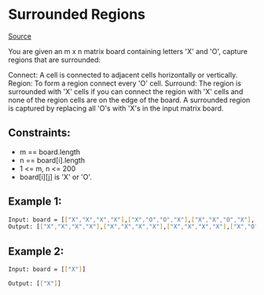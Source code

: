 # Surrounded Regions
[Source](https://leetcode.com/problems/surrounded-regions/)

You are given an m x n matrix board containing letters 'X' and 'O', capture regions that are surrounded:

Connect: A cell is connected to adjacent cells horizontally or vertically.
Region: To form a region connect every 'O' cell.
Surround: The region is surrounded with 'X' cells if you can connect the region with 'X' cells and none of the region cells are on the edge of the board.
A surrounded region is captured by replacing all 'O's with 'X's in the input matrix board.

## Constraints:

 - m == board.length
 - n == board[i].length
 - 1 <= m, n <= 200
 - board[i][j] is 'X' or 'O'.

## Example 1:
```sh
Input: board = [["X","X","X","X"],["X","O","O","X"],["X","X","O","X"],["X","O","X","X"]]
Output: [["X","X","X","X"],["X","X","X","X"],["X","X","X","X"],["X","O","X","X"]]
```

## Example 2:
```sh
Input: board = [["X"]]

Output: [["X"]]
```
